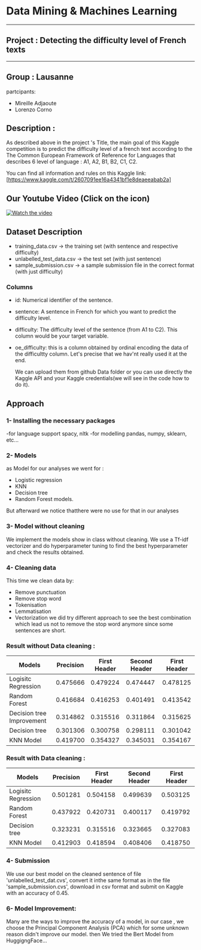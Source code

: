 
# Data Mining & Machines Learning
---
## Project : Detecting the difficulty level of French texts

---
## Group : Lausanne
partcipants: 
  * Mireille Adjaoute 
  *  Lorenzo Corno

## Description : 
As described above in the project 's Title, the main goal of this Kaggle competition is to predict the difficulty level of a french text according to the The Common European Framework of Reference for Languages that describes 6 level of language : A1, A2, B1, B2, C1, C2.

You can find all information and rules on this Kaggle link:[https://www.kaggle.com/t/2607091ee16a4341bf1e8deaeeabab2a]

## Our Youtube Video (Click on the icon)

[![Watch the video](https://2.bp.blogspot.com/-8AHOEYb6eJU/WIlfMd0Kp9I/AAAAAAAAFL0/735baIugAikCCQM-MIAAC038_H6JX2PSwCLcB/s1600/youtube.png)](https://youtu.be/HEMvWrY_owM)


## Dataset Description
- training_data.csv -> the training set (with sentence and respective difficulty)
- unlabelled_test_data.csv -> the test set (with just sentence)
- sample_submission.csv -> a sample submission file in the correct format (with just difficulty)
### Columns
- id: Numerical identifier of the sentence.
- sentence: A sentence in French for which you want to predict the difficulty level.
- difficulty: The difficulty level of the sentence (from A1 to C2). This column would be your target variable.
- oe_difficulty: this is a column obtained by ordinal encoding the data of the difficultty column. Let's precise that we hav'nt really used it at the end.

  We can upload them from github Data folder or you can use directly the Kaggle API and your Kaggle credentials(we will see in the code how to do it).

## Approach
### 1- Installing the necessary packages 
-for language support spacy, nltk 
-for modelling pandas, numpy, sklearn, etc...
### 2- Models
  as Model for our analyses we went for :
  - Logistic regression 
  - KNN
  - Decision tree
  - Random Forest models.


  
  But afterward we notice thatthere were no use for that in our analyses
### 3- Model without cleaning
We implement the models show in class without cleaning. We use a Tf-idf vectorizer and do hyperparameter tuning to find the best hyperparameter and check the results obtained.
### 4- Cleaning data
This time we clean data by: 
- Remove punctuation
- Remove stop word
- Tokenisation
- Lemmatisation
- Vectorization
we did try different approach to see the best combination which lead us not to remove the stop word anymore since some sentences are short.

### Result without Data cleaning : 

|Models                       | Precision     | First Header  | Second Header |First Header|
| --------------------------- | ------------- | ------------- |-------------- |------------|
| Logisitc Regression         | 0.475666      | 0.479224	     | 0.474447      | 0.478125   |
| Random Forest               | 0.416684      | 0.416253	     | 0.401491      | 0.413542   |
| Decision tree Improvement	  | 0.314862      | 0.315516      | 0.311864	     | 0.315625   |
| Decision tree               | 0.301306      | 0.300758      | 0.298111      | 0.301042   |
| KNN Model                   | 0.419700      |	0.354327      | 0.345031      | 0.354167   |






### Result with Data cleaning : 

|Models                       | Precision     | First Header  | Second Header |First Header|
| --------------------------- | ------------- | ------------- |-------------- |------------|
| Logisitc Regression         | 0.501281      | 0.504158	     | 0.499639      | 0.503125   |
| Random Forest               | 0.437922      | 0.420731      | 0.400117      | 0.419792   |
| Decision tree            	  | 0.323231      | 0.315516      | 0.323665      | 0.327083   |
| KNN Model                   | 0.412903      |	0.418594      | 0.408406      | 0.418750   |


### 4- Submission
We use our best model on the cleaned sentence of file 'unlabelled_test_dat.cvs', convert it inthe same format as in the file 'sample_submission.cvs', download in csv format and submit on Kaggle with an accuracy of 0.45.

### 6- Model Improvement:
Many are the ways to improve the accuracy of a model,
in our case , we choose the Principal Component Analysis (PCA) which for some unknown reason didn't improve our model.
then We tried the Bert Model from HuggigngFace...
    
   

